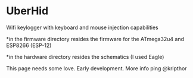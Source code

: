 # UberHid
Wifi keylogger with keyboard and mouse injection capabilities

*in the firmware directory resides the firmware for the ATmega32u4 and ESP8266 (ESP-12)

*in the hardware directory resides the schematics (I used Eagle)

This page needs some love. Early development. More info ping @kripthor
